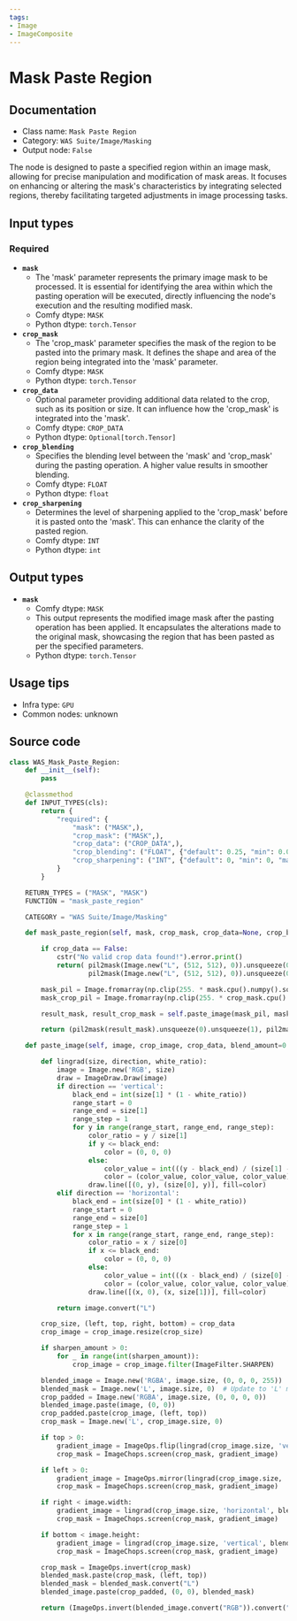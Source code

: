 ```yaml
---
tags:
- Image
- ImageComposite
---
```


# Mask Paste Region
## Documentation
- Class name: `Mask Paste Region`
- Category: `WAS Suite/Image/Masking`
- Output node: `False`

The node is designed to paste a specified region within an image mask, allowing for precise manipulation and modification of mask areas. It focuses on enhancing or altering the mask's characteristics by integrating selected regions, thereby facilitating targeted adjustments in image processing tasks.
## Input types
### Required
- **`mask`**
    - The 'mask' parameter represents the primary image mask to be processed. It is essential for identifying the area within which the pasting operation will be executed, directly influencing the node's execution and the resulting modified mask.
    - Comfy dtype: `MASK`
    - Python dtype: `torch.Tensor`
- **`crop_mask`**
    - The 'crop_mask' parameter specifies the mask of the region to be pasted into the primary mask. It defines the shape and area of the region being integrated into the 'mask' parameter.
    - Comfy dtype: `MASK`
    - Python dtype: `torch.Tensor`
- **`crop_data`**
    - Optional parameter providing additional data related to the crop, such as its position or size. It can influence how the 'crop_mask' is integrated into the 'mask'.
    - Comfy dtype: `CROP_DATA`
    - Python dtype: `Optional[torch.Tensor]`
- **`crop_blending`**
    - Specifies the blending level between the 'mask' and 'crop_mask' during the pasting operation. A higher value results in smoother blending.
    - Comfy dtype: `FLOAT`
    - Python dtype: `float`
- **`crop_sharpening`**
    - Determines the level of sharpening applied to the 'crop_mask' before it is pasted onto the 'mask'. This can enhance the clarity of the pasted region.
    - Comfy dtype: `INT`
    - Python dtype: `int`
## Output types
- **`mask`**
    - Comfy dtype: `MASK`
    - This output represents the modified image mask after the pasting operation has been applied. It encapsulates the alterations made to the original mask, showcasing the region that has been pasted as per the specified parameters.
    - Python dtype: `torch.Tensor`
## Usage tips
- Infra type: `GPU`
- Common nodes: unknown


## Source code
```python
class WAS_Mask_Paste_Region:
    def __init__(self):
        pass

    @classmethod
    def INPUT_TYPES(cls):
        return {
            "required": {
                "mask": ("MASK",),
                "crop_mask": ("MASK",),
                "crop_data": ("CROP_DATA",),
                "crop_blending": ("FLOAT", {"default": 0.25, "min": 0.0, "max": 1.0, "step": 0.01}),
                "crop_sharpening": ("INT", {"default": 0, "min": 0, "max": 3, "step": 1}),
            }
        }

    RETURN_TYPES = ("MASK", "MASK")
    FUNCTION = "mask_paste_region"

    CATEGORY = "WAS Suite/Image/Masking"

    def mask_paste_region(self, mask, crop_mask, crop_data=None, crop_blending=0.25, crop_sharpening=0):

        if crop_data == False:
            cstr("No valid crop data found!").error.print()
            return( pil2mask(Image.new("L", (512, 512), 0)).unsqueeze(0).unsqueeze(1),
                    pil2mask(Image.new("L", (512, 512), 0)).unsqueeze(0).unsqueeze(1) )

        mask_pil = Image.fromarray(np.clip(255. * mask.cpu().numpy().squeeze(), 0, 255).astype(np.uint8))
        mask_crop_pil = Image.fromarray(np.clip(255. * crop_mask.cpu().numpy().squeeze(), 0, 255).astype(np.uint8))

        result_mask, result_crop_mask = self.paste_image(mask_pil, mask_crop_pil, crop_data, crop_blending, crop_sharpening)

        return (pil2mask(result_mask).unsqueeze(0).unsqueeze(1), pil2mask(result_crop_mask).unsqueeze(0).unsqueeze(1))

    def paste_image(self, image, crop_image, crop_data, blend_amount=0.25, sharpen_amount=1):

        def lingrad(size, direction, white_ratio):
            image = Image.new('RGB', size)
            draw = ImageDraw.Draw(image)
            if direction == 'vertical':
                black_end = int(size[1] * (1 - white_ratio))
                range_start = 0
                range_end = size[1]
                range_step = 1
                for y in range(range_start, range_end, range_step):
                    color_ratio = y / size[1]
                    if y <= black_end:
                        color = (0, 0, 0)
                    else:
                        color_value = int(((y - black_end) / (size[1] - black_end)) * 255)
                        color = (color_value, color_value, color_value)
                    draw.line([(0, y), (size[0], y)], fill=color)
            elif direction == 'horizontal':
                black_end = int(size[0] * (1 - white_ratio))
                range_start = 0
                range_end = size[0]
                range_step = 1
                for x in range(range_start, range_end, range_step):
                    color_ratio = x / size[0]
                    if x <= black_end:
                        color = (0, 0, 0)
                    else:
                        color_value = int(((x - black_end) / (size[0] - black_end)) * 255)
                        color = (color_value, color_value, color_value)
                    draw.line([(x, 0), (x, size[1])], fill=color)

            return image.convert("L")

        crop_size, (left, top, right, bottom) = crop_data
        crop_image = crop_image.resize(crop_size)

        if sharpen_amount > 0:
            for _ in range(int(sharpen_amount)):
                crop_image = crop_image.filter(ImageFilter.SHARPEN)

        blended_image = Image.new('RGBA', image.size, (0, 0, 0, 255))
        blended_mask = Image.new('L', image.size, 0)  # Update to 'L' mode for MASK image
        crop_padded = Image.new('RGBA', image.size, (0, 0, 0, 0))
        blended_image.paste(image, (0, 0))
        crop_padded.paste(crop_image, (left, top))
        crop_mask = Image.new('L', crop_image.size, 0)

        if top > 0:
            gradient_image = ImageOps.flip(lingrad(crop_image.size, 'vertical', blend_amount))
            crop_mask = ImageChops.screen(crop_mask, gradient_image)

        if left > 0:
            gradient_image = ImageOps.mirror(lingrad(crop_image.size, 'horizontal', blend_amount))
            crop_mask = ImageChops.screen(crop_mask, gradient_image)

        if right < image.width:
            gradient_image = lingrad(crop_image.size, 'horizontal', blend_amount)
            crop_mask = ImageChops.screen(crop_mask, gradient_image)

        if bottom < image.height:
            gradient_image = lingrad(crop_image.size, 'vertical', blend_amount)
            crop_mask = ImageChops.screen(crop_mask, gradient_image)

        crop_mask = ImageOps.invert(crop_mask)
        blended_mask.paste(crop_mask, (left, top))
        blended_mask = blended_mask.convert("L")
        blended_image.paste(crop_padded, (0, 0), blended_mask)

        return (ImageOps.invert(blended_image.convert("RGB")).convert("L"), ImageOps.invert(blended_mask.convert("RGB")).convert("L"))

```
